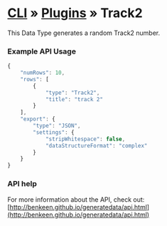 # [CLI](../../../../../cli/README.md) &raquo; [Plugins](../../../../../cli/PLUGINS.md) &raquo; Track2

This Data Type generates a random Track2 number.


### Example API Usage

```javascript
{
    "numRows": 10,
    "rows": [
        {
            "type": "Track2",
            "title": "track 2"
        }
    ],
    "export": {
        "type": "JSON",
        "settings": {
            "stripWhitespace": false,
            "dataStructureFormat": "complex"
        }
    }
}
```
 
### API help

For more information about the API, check out:
[http://benkeen.github.io/generatedata/api.html](http://benkeen.github.io/generatedata/api.html)
